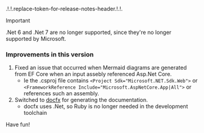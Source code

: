 .!.!.replace-token-for-release-notes-header.!.!.
> [!IMPORTANT]
> .Net 6 and .Net 7 are no longer supported, since they're no longer supported by Microsoft.

### Improvements in this version
1. Fixed an issue that occurred when Mermaid diagrams are generated from EF Core when an input assebly referenced Asp.Net Core. 
   - Ie the .csproj file contains `<Project Sdk="Microsoft.NET.Sdk.Web">` or `<FrameworkReference Include="Microsoft.AspNetCore.App|All">` or references such an assembly.
1. Switched to [docfx](https://dotnet.github.io/docfx/) for generating  the documentation. 
   - docfx uses .Net, so Ruby is no longer needed in the development toolchain

Have fun!